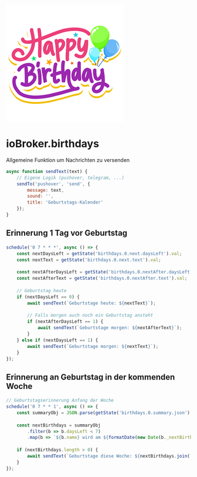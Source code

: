 ![Logo](../../admin/birthdays.png)

# ioBroker.birthdays

Allgemeine Funktion um Nachrichten zu versenden

```javascript
async function sendText(text) {
    // Eigene Logik (pushover, telegram, ...)
    sendTo('pushover', 'send', {
        message: text,
        sound: '',
        title: 'Geburtstags-Kalender'
    });
}
```

## Erinnerung 1 Tag vor Geburtstag

```javascript
schedule('0 7 * * *', async () => {
    const nextDaysLeft = getState('birthdays.0.next.daysLeft').val;
    const nextText = getState('birthdays.0.next.text').val;

    const nextAfterDaysLeft = getState('birthdays.0.nextAfter.daysLeft').val;
    const nextAfterText = getState('birthdays.0.nextAfter.text').val;

    // Geburtstag heute
    if (nextDaysLeft == 0) {
        await sendText(`Geburtstage heute: ${nextText}`);

        // Falls morgen auch noch ein Geburtstag ansteht
        if (nextAfterDaysLeft == 1) {
            await sendText(`Geburtstage morgen: ${nextAfterText}`);
        }
    } else if (nextDaysLeft == 1) {
        await sendText(`Geburtstage morgen: ${nextText}`);
    }
});
```

## Erinnerung an Geburtstag in der kommenden Woche

```javascript
// Geburtstagserinnerung Anfang der Woche
schedule('0 7 * * 1', async () => {
    const summaryObj = JSON.parse(getState('birthdays.0.summary.json').val);

    const nextBirthdays = summaryObj
        .filter(b => b.daysLeft < 7)
        .map(b => `${b.name} wird am ${formatDate(new Date(b._nextBirthday), 'WW')} ${b.age}`);

    if (nextBirthdays.length > 0) {
        await sendText(`Geburtstage diese Woche: ${nextBirthdays.join(', ')}`);
    }
});
```
